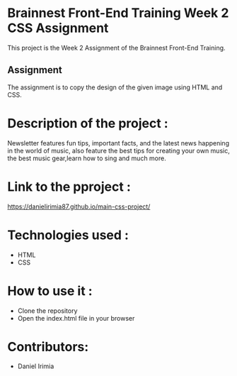 # Brainnest Front-End Training Week 2 CSS Assignment
This project is the Week 2 Assignment of the Brainnest Front-End Training. 

## Assignment
The assignment is to copy the design of the given image using HTML and CSS. 

# Description of the project :

 Newsletter features fun tips, important facts, and the latest news happening in the world of music, also feature the best tips for creating your own music, the best music gear,learn how to sing and much more.
 
# Link to the pproject : 
https://danielirimia87.github.io/main-css-project/


# Technologies used :
- HTML
- CSS

# How to use it :
- Clone the repository
- Open the index.html file in your browser


# Contributors:
- Daniel Irimia
